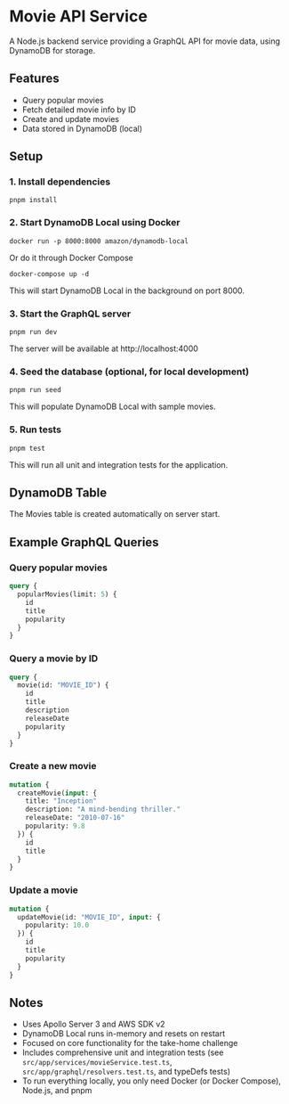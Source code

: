 # Movie API Service

A Node.js backend service providing a GraphQL API for movie data, using DynamoDB for storage.

## Features
- Query popular movies
- Fetch detailed movie info by ID
- Create and update movies
- Data stored in DynamoDB (local)

## Setup

### 1. Install dependencies
```
pnpm install
```


### 2. Start DynamoDB Local using Docker
```
docker run -p 8000:8000 amazon/dynamodb-local
```

Or do it through Docker Compose
```
docker-compose up -d
```

This will start DynamoDB Local in the background on port 8000.

### 3. Start the GraphQL server
```
pnpm run dev
```

The server will be available at http://localhost:4000

### 4. Seed the database (optional, for local development)
```
pnpm run seed
```

This will populate DynamoDB Local with sample movies.

### 5. Run tests
```
pnpm test
```

This will run all unit and integration tests for the application.

## DynamoDB Table
The Movies table is created automatically on server start.

## Example GraphQL Queries

### Query popular movies
```graphql
query {
  popularMovies(limit: 5) {
    id
    title
    popularity
  }
}
```

### Query a movie by ID
```graphql
query {
  movie(id: "MOVIE_ID") {
    id
    title
    description
    releaseDate
    popularity
  }
}
```

### Create a new movie
```graphql
mutation {
  createMovie(input: {
    title: "Inception"
    description: "A mind-bending thriller."
    releaseDate: "2010-07-16"
    popularity: 9.8
  }) {
    id
    title
  }
}
```

### Update a movie
```graphql
mutation {
  updateMovie(id: "MOVIE_ID", input: {
    popularity: 10.0
  }) {
    id
    title
    popularity
  }
}
```

## Notes
- Uses Apollo Server 3 and AWS SDK v2
- DynamoDB Local runs in-memory and resets on restart
- Focused on core functionality for the take-home challenge
- Includes comprehensive unit and integration tests (see `src/app/services/movieService.test.ts`, `src/app/graphql/resolvers.test.ts`, and typeDefs tests)
- To run everything locally, you only need Docker (or Docker Compose), Node.js, and pnpm

